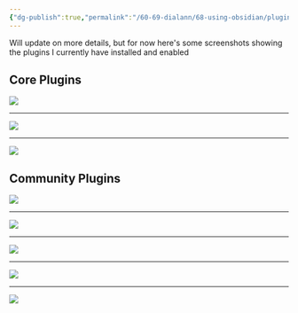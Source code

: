```yaml
---
{"dg-publish":true,"permalink":"/60-69-dialann/68-using-obsidian/plugins/","title":"plugins","noteIcon":"","created":"2023-07-08","updated":"2023-07-27T19:50:37.464-04:00"}
---
```


Will update on more details, but for now here's some screenshots showing the plugins I currently have installed and enabled

## Core Plugins 

![](https://i.imgur.com/ivDwMf7.png)

---
![](https://i.imgur.com/Z1PXuGy.png)

---
![](https://i.imgur.com/8sb3Cdf.png)

## Community Plugins
![](https://i.imgur.com/zG5CIkE.png)

---
![](https://i.imgur.com/xFSvA7q.png)

---
![](https://i.imgur.com/T4qRg2m.png)

---
![](https://i.imgur.com/FKi84KH.png)

---
![](https://i.imgur.com/FRlTle6.png)
